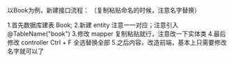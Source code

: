 以Book为例，新建接口流程： （复制粘贴命名的时候，注意名字替换）

1.首先数据库建表 Book;
2.新建 entity 注意一一对应；注意引入 @TableName("book")
3.修改 mapper 复制粘贴就行，注意改一下实体类
4.最后修改 controller Ctrl + F 全选替换全部
5.之后内容，改造前端，基本上只需要修改名字就可以了





